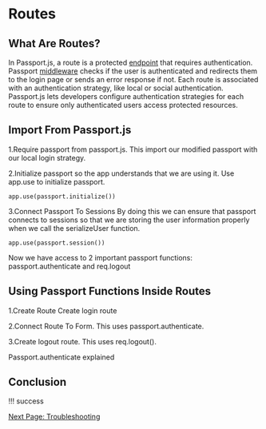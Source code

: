 # Routes

## What Are Routes?

In Passport.js, a route is a protected [endpoint](./glossary.md#endpoint) that requires authentication. Passport [middleware](./glossary.md#middleware) checks if the user is authenticated and redirects them to the login page or sends an error response if not. Each route is associated with an authentication strategy, like local or social authentication. Passport.js lets developers configure authentication strategies for each route to ensure only authenticated users access protected resources.

## Import From Passport.js

1.Require passport from passport.js.
This import our modified passport with our local login strategy.

2.Initialize passport so the app understands that we are using it.
Use app.use to initialize passport.

`app.use(passport.initialize())`

3.Connect Passport To Sessions
By doing this we can ensure that passport connects to sessions so that we are storing the user information properly when we call the serializeUser function.

`app.use(passport.session())`

Now we have access to 2 important passport functions: passport.authenticate and req.logout
<!-- show code block of routes -->

## Using Passport Functions Inside Routes

<!-- explain routes briefly and include a link for further reading -->

1.Create Route
Create login route

2.Connect Route To Form. This uses passport.authenticate.

3.Create logout route. This uses req.logout().

Passport.authenticate explained
<!-- Explain what we have created and how these routes work -->

## Conclusion
<!-- celebrate -->
!!! success

[Next Page: Troubleshooting](/trouble)
